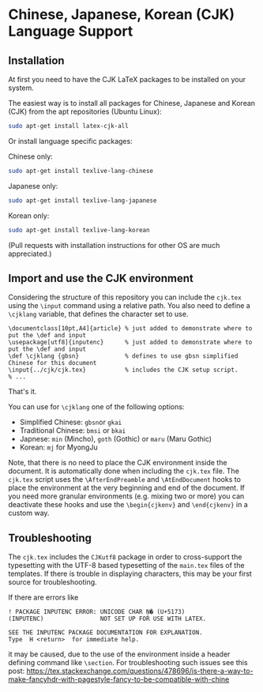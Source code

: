 # Chinese, Japanese, Korean (CJK) Language Support

## Installation

At first you need to have the CJK LaTeX packages to be installed on your system.
 
The easiest way is to install all packages for Chinese, Japanese and Korean (CJK) from the apt repositories (Ubuntu Linux):


```bash
sudo apt-get install latex-cjk-all
```

Or install language specific packages:

Chinese only:

```bash
sudo apt-get install texlive-lang-chinese
```

Japanese only:

```bash
sudo apt-get install texlive-lang-japanese
```

Korean only:

```bash
sudo apt-get install texlive-lang-korean
```

(Pull requests with installation instructions for other OS are much appreciated.)

## Import and use the CJK environment

Considering the structure of this repository you can include the `cjk.tex` using the `\input` command using a relative path. You also need to define a `\cjklang` variable, that defines the character set to use.

```
\documentclass[10pt,A4]{article} % just added to demonstrate where to put the \def and input	
\usepackage[utf8]{inputenc}      % just added to demonstrate where to put the \def and input
\def \cjklang {gbsn}             % defines to use gbsn simplified Chinese for this document
\input{../cjk/cjk.tex}           % includes the CJK setup script.
% ...
```

That's it.

You can use for `\cjklang` one of the following options: 

* Simplified Chinese: `gbsn`or `gkai` 
* Traditional Chinese: `bmsi` or `bkai`  
* Japnese: `min` (Mincho), `goth` (Gothic) or `maru` (Maru Gothic)
* Korean: `mj` for MyongJu

Note, that there is no need to place the CJK environment inside the document. It is automatically done when including the `cjk.tex` file. The `cjk.tex` script uses the `\AfterEndPreamble` and `\AtEndDocument` hooks to place the environment at the very beginning and end of the document.
If you need more granular environments (e.g. mixing two or more) you can deactivate these hooks and use the `\begin{cjkenv}` and `\end{cjkenv}` in a custom way.

## Troubleshooting

The `cjk.tex` includes the `CJKutf8` package in order to cross-support the typesetting with the UTF-8 based typesetting of the `main.tex` files of the templates. If there is trouble in displaying characters, this may be your first source for troubleshooting.

If there are errors like 

```
! PACKAGE INPUTENC ERROR: UNICODE CHAR Ņ� (U+5173)
(INPUTENC)                NOT SET UP FOR USE WITH LATEX.

SEE THE INPUTENC PACKAGE DOCUMENTATION FOR EXPLANATION.
Type  H <return>  for immediate help.
``` 

it may be caused, due to the use of the environment inside a header defining command like `\section`. 
For troubleshooting such issues see this post: https://tex.stackexchange.com/questions/478696/is-there-a-way-to-make-fancyhdr-with-pagestyle-fancy-to-be-compatible-with-chine
